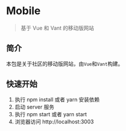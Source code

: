 # Mobile

> 基于 Vue 和 Vant 的移动版网站

## 简介

本包是关于社区的移动版网站，由`Vue`和`Vant`构建。

## 快速开始

  1. 执行 npm install 或者 yarn 安装依赖
  2. 启动 server 服务
  3. 执行 npm start 或者 yarn start
  4. 浏览器访问 http://localhost:3003
